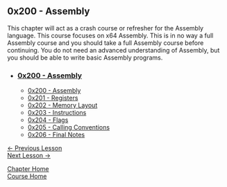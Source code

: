 ## 0x200 - Assembly

This chapter will act as a crash course or refresher for the Assembly language. This course focuses on x64 Assembly. This is in no way a full Assembly course and you should take a full Assembly course before continuing. You do not need an advanced understanding of Assembly, but you should be able to write basic Assembly programs.

* ### [0x200 - Assembly](0x200-Assembly)
    * [0x200 - Assembly](0x200-Assembly.md)
    * [0x201 - Registers](0x201-Registers.md)
    * [0x202 - Memory Layout](0x202-MemoryLayout)
    * [0x203 - Instructions](0x203-Instructions)
    * [0x204 - Flags](0x204-Flags)
    * [0x205 - Calling Conventions](0x205-CallingConventions)
    * [0x206 - Final Notes](0x206-FinalNotes)

[<- Previous Lesson](../0x100-BinaryBasics/0x106-Mindset.md)  
[Next Lesson ->](0x201-Registers.md)  

[Chapter Home](0x200-Assembly.md)  
[Course Home](../README.md)  
